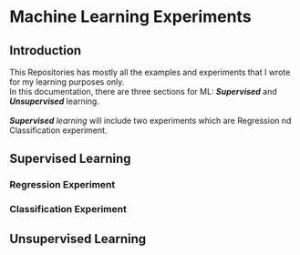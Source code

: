 # Machine Learning Experiments
## Introduction
This Repositories has mostly all the examples and experiments that I wrote for my learning purposes only.
<br>
In this documentation, there are three sections for ML: _**Supervised**_ and _**Unsupervised**_ learning.
<br><br>
_**Supervised** learning_ will include two experiments which are Regression nd Classification experiment.
## Supervised Learning
### Regression Experiment
### Classification Experiment
## Unsupervised Learning